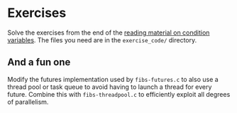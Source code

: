 # Exercises

Solve the exercises from the end of the [reading material on condition
variables](http://pages.cs.wisc.edu/~remzi/OSTEP/threads-cv.pdf).  The
files you need are in the `exercise_code/` directory.

## And a fun one

Modify the futures implementation used by `fibs-futures.c` to also use
a thread pool or task queue to avoid having to launch a thread for
every future.  Combine this with `fibs-threadpool.c` to efficiently
exploit all degrees of parallelism.
